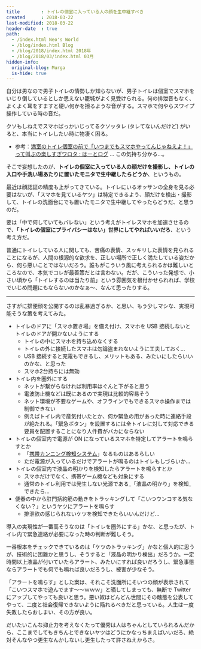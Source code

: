 ```yaml
---
title        : トイレの個室に入っている人の顔を生中継すべき
created      : 2018-03-22
last-modified: 2018-03-22
header-date  : true
path:
  - /index.html Neo's World
  - /blog/index.html Blog
  - /blog/2018/index.html 2018年
  - /blog/2018/03/index.html 03月
hidden-info:
  original-blog: Murga
  is-hide: true
---
```


自分は男なので男子トイレの情勢しか知らないが、男子トイレは個室でスマホをいじり倒しているとしか思えない籠城がよく見受けられる。何の排泄音もなく、よくよく耳をすますと硬い何かを擦るような音がする。スマホで何やらスワイプ操作している時の音だ。

クソもしねえでスマホばっかいじってるクソッタレ (タレてないんだけど) がいると、本当にトイレしたい時に物凄く困る。

- 参考：[満室のトイレ個室の前で「いつまでもスマホやってんじゃねえよ！」って叫ぶの楽しすぎワロタ : はーとログ](http://blog.livedoor.jp/love120331/archives/51693364.html) … この気持ち分かる…。

そこで妄想したのが、__トイレの個室に入っている人の顔だけを撮影し、トイレの入口や手洗い場あたりに置いたモニタで生中継したらどうか__、というもの。

最近は顔認証の精度も上がってきている。トイレにいるオッサンの全身を見る必要はないが、「スマホを見ているヤツ」は特定できるよう、顔だけを検出・撮影して、トイレの洗面台にでも置いたモニタで生中継してやったらどうだ、と思うのだ。

要は「中で何していてもバレない」という考えがトイレスマホを加速させるので、__「トイレの個室にプライバシーはない」世界にしてやればいいだろ__、という考え方だ。

普通にトイレしている人に関しても、苦痛の表情、スッキリした表情を見られることになるが、人間の根源的な欲求を、正しい場所で正しく満たしている姿だから、何ら悪いことではないだろう。誰もがこういう風に考えられるかは難しいところなので、本気でコレが最善策だとは言わない。だが、こういった発想で、小さい頃から「トイレするのは当たり前」という雰囲気を根付かせられれば、学校でいじめ問題にもならないのかなぁ〜、なんて思ったりする。

---

さすがに排便顔を公開するのは乱暴過ぎるか、と思い、もう少しマシな、実現可能そうな策を考えてみた。

- トイレのドアに「スマホ置き場」を備え付け、スマホを USB 接続しないとトイレのドアが開かないようにする
  - トイレの中にスマホを持ち込めなくする
  - トイレの外に接続したスマホは勿論盗まれないように工夫しておく…
  - USB 接続すると充電もできるし、メリットもある、みたいにしたらいいのかな、と思った
  - スマホ2台持ちには無効
- トイレ内を圏外にする
  - ネットが繋がらなければ利用率はぐんと下がると思う
  - 電波防止機などは既にあるので実現は比較的容易そう
  - ネット環境が不要なゲームや、オフラインでもできるスマホ操作までは制御できない
  - 例えばトイレ内で産気付いたとか、何か緊急の用があった時に連絡手段が絶たれる。「緊急ボタン」を設置するには全トイレに対して対応できる要員を配置することになり人件費がバカにならない
- トイレの個室内で電源が ON になっているスマホを特定してアラートを鳴らすとか
  - 「[携帯カンニング検知システム](http://j-net21.smrj.go.jp/develop/digital/entry/001-20120613-01.html)」なるものはあるらしい
  - ただ電源が入っているだけでアラートが鳴るのはトイレもしづらいか…
- トイレの個室内で液晶の明かりを検知したらアラートを鳴らすとか
  - スマホだけでなく、携帯ゲーム機なども対象にする
  - 通常のトイレ利用では発生しない光源である_「液晶の明かり」を検知_できたら…
- 便器の中から肛門括約筋の動きをトラッキングして「こいつウンコする気なくない？」というヤツにアラートを鳴らす
  - 排泄欲の感じられないケツを検知できたらいいんだけど…

導入の実現性が一番高そうなのは「トイレを圏外にする」かな、と思ったが、トイレ内で緊急連絡が必要になった時の判断が難しそう。

一番根本をチェックできているのは「ケツのトラッキング」かなと個人的に思うが、技術的に困難かと思うし、そうすると「液晶の明かり検出」だろうか。一定時間以上液晶が付いていたらアラート、みたいにすれば良いだろうし、緊急事態ならアラートでも何でも鳴れば良いだろうし、被害が少なそう。

「アラートを鳴らす」とした案は、それこそ洗面所にそいつの顔が表示されて「こいつスマホで遊んでます〜〜ｗｗｗ」と晒してしまっても、無断で Twitter にアップしてやっても良いと思う。悪い奴はどんどん世間にその醜態を公表してやって、二度と社会復帰できないように陥れるべきだと思っている。人生は一度失敗したらおしまい、その方が良い。

だいたいこんな抑止力を考えなくたって優秀は人はちゃんとしていられるんだから、ここまでしてもきちんとできないヤツはどうにかなっちまえばいいだろ、絶対そんなやつ更生なんかしないし更生したって許さねえからさ。

